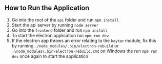 ## How to Run the Application

1. Go into the root of the `api` folder and run `npm install`
2. Start the api server by running `node server`
3. Go into the `frontend` folder and run `npm install`
4. To start the electron application run `npm run dev`
5. If the electron app throws an error relating to the `keytar` module, fix this by running `./node_modules/.bin/electron-rebuild` or `.\node_modules\.bin\electron-rebuild.cmd` on Windows the run `npm run dev` once again to start the application
